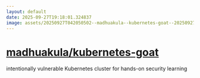 ```yaml
---
layout: default
date: 2025-09-27T19:18:01.324837
image: assets/20250927T042050502--madhuakula--kubernetes-goat--20250927T043512195--cropped.png
---
```


# [madhuakula/kubernetes-goat](https://github.com/madhuakula/kubernetes-goat)

intentionally vulnerable Kubernetes cluster for hands-on security learning
